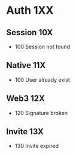 # Auth 1XX
## Session 10X
- 100 Session not found
## Native 11X
- 100 User already exist
## Web3 12X
- 120 Signature broken
## Invite 13X
- 130 Invite expired